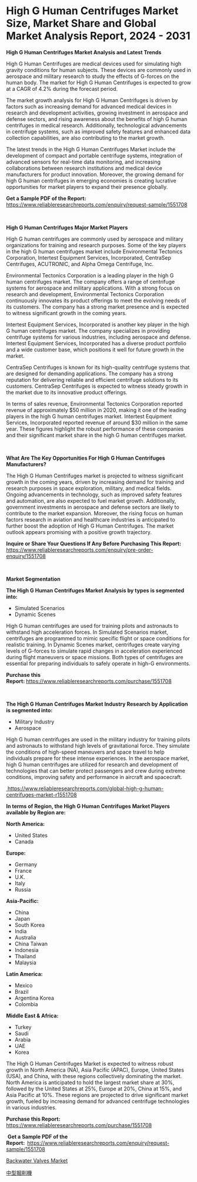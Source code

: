 <p><h1>High G Human Centrifuges Market Size, Market Share and Global Market Analysis Report, 2024 - 2031</h1></p><p><strong>High G Human Centrifuges Market Analysis and Latest Trends</strong></p>
<p><p>High G Human Centrifuges are medical devices used for simulating high gravity conditions for human subjects. These devices are commonly used in aerospace and military research to study the effects of G-forces on the human body. The market for High G Human Centrifuges is expected to grow at a CAGR of 4.2% during the forecast period.</p><p>The market growth analysis for High G Human Centrifuges is driven by factors such as increasing demand for advanced medical devices in research and development activities, growing investment in aerospace and defense sectors, and rising awareness about the benefits of high G human centrifuges in medical research. Additionally, technological advancements in centrifuge systems, such as improved safety features and enhanced data collection capabilities, are also contributing to the market growth.</p><p>The latest trends in the High G Human Centrifuges Market include the development of compact and portable centrifuge systems, integration of advanced sensors for real-time data monitoring, and increasing collaborations between research institutions and medical device manufacturers for product innovation. Moreover, the growing demand for high G human centrifuges in emerging economies is creating lucrative opportunities for market players to expand their presence globally.</p></p>
<p><strong>Get a Sample PDF of the Report:&nbsp;</strong> <a href="https://www.reliableresearchreports.com/enquiry/request-sample/1551708">https://www.reliableresearchreports.com/enquiry/request-sample/1551708</a></p>
<p>&nbsp;</p>
<p><strong>High G Human Centrifuges Major Market Players</strong></p>
<p><p>High G human centrifuges are commonly used by aerospace and military organizations for training and research purposes. Some of the key players in the high G human centrifuges market include Environmental Tectonics Corporation, Intertest Equipment Services, Incorporated, CentraSep Centrifuges, ACUTRONIC, and Alpha Omega Centrifuge, Inc.</p><p>Environmental Tectonics Corporation is a leading player in the high G human centrifuges market. The company offers a range of centrifuge systems for aerospace and military applications. With a strong focus on research and development, Environmental Tectonics Corporation continuously innovates its product offerings to meet the evolving needs of its customers. The company has a strong market presence and is expected to witness significant growth in the coming years.</p><p>Intertest Equipment Services, Incorporated is another key player in the high G human centrifuges market. The company specializes in providing centrifuge systems for various industries, including aerospace and defense. Intertest Equipment Services, Incorporated has a diverse product portfolio and a wide customer base, which positions it well for future growth in the market.</p><p>CentraSep Centrifuges is known for its high-quality centrifuge systems that are designed for demanding applications. The company has a strong reputation for delivering reliable and efficient centrifuge solutions to its customers. CentraSep Centrifuges is expected to witness steady growth in the market due to its innovative product offerings.</p><p>In terms of sales revenue, Environmental Tectonics Corporation reported revenue of approximately $50 million in 2020, making it one of the leading players in the high G human centrifuges market. Intertest Equipment Services, Incorporated reported revenue of around $30 million in the same year. These figures highlight the robust performance of these companies and their significant market share in the high G human centrifuges market.</p></p>
<p>&nbsp;</p>
<p><strong>What Are The Key Opportunities For High G Human Centrifuges Manufacturers?</strong></p>
<p><p>The High G Human Centrifuges market is projected to witness significant growth in the coming years, driven by increasing demand for training and research purposes in space exploration, military, and medical fields. Ongoing advancements in technology, such as improved safety features and automation, are also expected to fuel market growth. Additionally, government investments in aerospace and defense sectors are likely to contribute to the market expansion. Moreover, the rising focus on human factors research in aviation and healthcare industries is anticipated to further boost the adoption of High G Human Centrifuges. The market outlook appears promising with a positive growth trajectory.</p></p>
<p><strong>Inquire or Share Your Questions If Any Before Purchasing This Report:</strong> <a href="https://www.reliableresearchreports.com/enquiry/pre-order-enquiry/1551708">https://www.reliableresearchreports.com/enquiry/pre-order-enquiry/1551708</a></p>
<p>&nbsp;</p>
<p><strong>Market Segmentation</strong></p>
<p><strong>The High G Human Centrifuges Market Analysis by types is segmented into:</strong></p>
<p><ul><li>Simulated Scenarios</li><li>Dynamic Scenes</li></ul></p>
<p><p>High G human centrifuges are used for training pilots and astronauts to withstand high acceleration forces. In Simulated Scenarios market, centrifuges are programmed to mimic specific flight or space conditions for realistic training. In Dynamic Scenes market, centrifuges create varying levels of G-forces to simulate rapid changes in acceleration experienced during flight maneuvers or space missions. Both types of centrifuges are essential for preparing individuals to safely operate in high-G environments.</p></p>
<p><strong>Purchase this Report:&nbsp;</strong><a href="https://www.reliableresearchreports.com/purchase/1551708">https://www.reliableresearchreports.com/purchase/1551708</a></p>
<p>&nbsp;</p>
<p><strong>The High G Human Centrifuges Market Industry Research by Application is segmented into:</strong></p>
<p><ul><li>Military Industry</li><li>Aerospace</li></ul></p>
<p><p>High G human centrifuges are used in the military industry for training pilots and astronauts to withstand high levels of gravitational force. They simulate the conditions of high-speed maneuvers and space travel to help individuals prepare for these intense experiences. In the aerospace market, high G human centrifuges are utilized for research and development of technologies that can better protect passengers and crew during extreme conditions, improving safety and performance in aircraft and spacecraft.</p></p>
<p><a href="https://www.reliableresearchreports.com/global-high-g-human-centrifuges-market-r1551708">&nbsp;https://www.reliableresearchreports.com/global-high-g-human-centrifuges-market-r1551708</a></p>
<p><strong>In terms of Region, the High G Human Centrifuges Market Players available by Region are:</strong></p>
<p>
    <p> <strong> North America: </strong>
        <ul>
            <li>United States</li>
            <li>Canada</li>
        </ul>
        </p> 
    <p> <strong> Europe: </strong>
        <ul>
            <li>Germany</li>
            <li>France</li>
            <li>U.K.</li>
            <li>Italy</li>
            <li>Russia</li>
        </ul>
        </p> 
    <p> <strong> Asia-Pacific: </strong>
        <ul>
            <li>China</li>
            <li>Japan</li>
            <li>South Korea</li>
            <li>India</li>
            <li>Australia</li>
            <li>China Taiwan</li>
            <li>Indonesia</li>
            <li>Thailand</li>
            <li>Malaysia</li>
        </ul>
        </p> 
    <p> <strong> Latin America: </strong>
        <ul>
            <li>Mexico</li>
            <li>Brazil</li>
            <li>Argentina Korea</li>
            <li>Colombia</li>
        </ul>
        </p> 
    <p> <strong> Middle East & Africa: </strong>
        <ul>
            <li>Turkey</li>
            <li>Saudi</li>
            <li>Arabia</li>
            <li>UAE</li>
            <li>Korea</li>
        </ul>
    </p>
    </p>
<p><p>The High G Human Centrifuges Market is expected to witness robust growth in North America (NA), Asia Pacific (APAC), Europe, United States (USA), and China, with these regions collectively dominating the market. North America is anticipated to hold the largest market share at 30%, followed by the United States at 25%, Europe at 20%, China at 15%, and Asia Pacific at 10%. These regions are projected to drive significant market growth, fueled by increasing demand for advanced centrifuge technologies in various industries.</p></p>
<p><strong>Purchase this Report: </strong><a href="https://www.reliableresearchreports.com/purchase/1551708">https://www.reliableresearchreports.com/purchase/1551708</a></p>
<p>&nbsp;<strong>Get a Sample PDF of the Report:&nbsp;&nbsp;</strong><a href="https://www.reliableresearchreports.com/enquiry/request-sample/1551708">https://www.reliableresearchreports.com/enquiry/request-sample/1551708</a></p>
<p><strong></strong></p>
<p><p><a href="https://view.publitas.com/reportprime-1/backwater-valves-market-trends-forecast-and-competitive-analysis-to-2031/">Backwater Valves Market</a></p><p><a href="https://medium.com/@alexandramiranda455/%E4%B8%AD%E5%9E%8B%E6%8E%98%E5%89%8A%E6%A9%9F%E5%B8%82%E5%A0%B4%E8%A6%8F%E6%A8%A1-%E5%B8%82%E5%A0%B4%E5%B1%95%E6%9C%9B%E3%81%A8%E5%B8%82%E5%A0%B4%E4%BA%88%E6%B8%AC-2024%E5%B9%B4%E3%81%8B%E3%82%892031%E5%B9%B4-4a36b8ae2388">中型掘削機</a></p></p>
